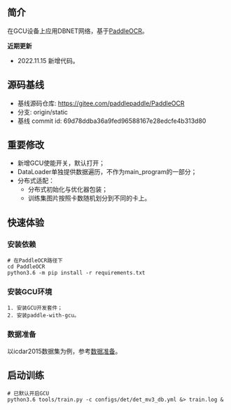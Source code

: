 ## 简介
在GCU设备上应用DBNET网络，基于[PaddleOCR](README_ch.md)。

**近期更新**
- 2022.11.15 新增代码。

## 源码基线
- 基线源码仓库: https://gitee.com/paddlepaddle/PaddleOCR
- 分支: origin/static
- 基线 commit id: 69d78ddba36a9fed96588167e28edcfe4b313d80

## 重要修改
- 新增GCU使能开关，默认打开；
- DataLoader单独提供数据遍历，不作为main_program的一部分；
- 分布式适配：
  - 分布式初始化与优化器包装；
  - 训练集图片按照卡数随机划分到不同的卡上。

## 快速体验
### 安装依赖
```shell
# 在PaddleOCR路径下
cd PaddleOCR
python3.6 -m pip install -r requirements.txt
```

### 安装GCU环境
```shell
1. 安装GCU开发套件；
2. 安装paddle-with-gcu。
```

### 数据准备
以icdar2015数据集为例，参考[数据准备](./doc/doc_ch/detection.md#数据准备)。

## 启动训练
```shell
# 已默认开启GCU
python3.6 tools/train.py -c configs/det/det_mv3_db.yml &> train.log &
```